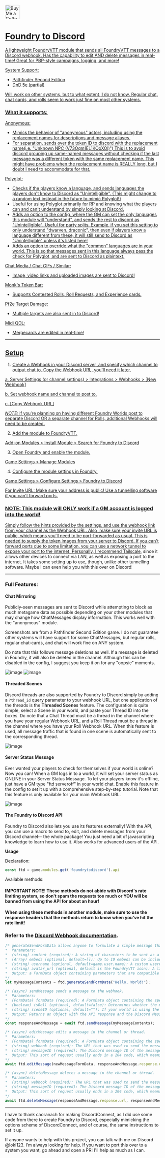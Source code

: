 <a href='https://ko-fi.com/loki123' target='_blank'><img height='35' style='border:0px;height:46px;' src='https://az743702.vo.msecnd.net/cdn/kofi3.png?v=0' border='0' alt='Buy Me a Coffee at ko-fi.com' />


# Foundry to Discord

A lightweight FoundryVTT module that sends all FoundryVTT messages to a Discord webhook.
Has the capability to edit AND delete messages in real-time! Great for PBP-style campaigns, logging, and more!

System Support:
- Pathfinder Second Edition
- DnD 5e (partial)

Will work on other systems, but to what extent, I do not know. Regular chat, chat cards, and rolls seem to work just fine on most other systems.

### What it supports:

Anonymous:

- Mimics the behavior of "anonymous" actors, including using the replacement names for descriptions and message aliases.
- For separation, sends over the token ID to discord with the replacement name(i.e. "Unknown NPC (V73Oqm1EL1KOoXOl)") This is to avoid discord grouping up same-named messages without checking if the last message was a different token with the same replacement name. This might have problems when the replacement name is REALLY long, but I doubt I need to accommodate for that.

Polyglot:

- Checks if the players know a language, and sends languages the players don't know to Discord as "Unintelligible". (This might change to a random text instead in the future to mimic Polyglot!)
- Useful for using Polyglot primarily for RP and knowing what the players can and can't understand by simply looking at Discord.
- Adds an option to the config, where the GM can set the only languages this module will "understand", and sends the rest to discord as "Unintelligible". Useful for party splits. Example, if you set this setting to only understand "dwarven, draconic", then even if players know a language different from these, it will still send to Discord as "Unintelligible" unless it's listed here!
- Adds an option to override what the "common" languages are in your world. This is so that messages sent in this language always pass the check for Polyglot, and are sent to Discord as plaintext.

Chat Media / Chat GIFs / Similar:

- Image, video links and uploaded images are sent to Discord!

Monk's Token Bar:

- Supports Contested Rolls, Roll Requests, and Experience cards.

Pf2e Target Damage:

- Multiple targets are also sent in to Discord!

Midi QOL:

- Mergecards are edited in real-time!

------------------------------------

## Setup

 1. Create a Webhook in your Discord server, and specify which channel to output chat to. Copy  the Webhook URL, you'll need it later.
    
  a. Server Settings (or channel settings) > Integrations > Webhooks > [New Webhook]
 
  b. Set webhook name and channel to post to.
 
  c. [Copy Webhook URL]
 
  *NOTE:* if you're planning on having different Foundry Worlds post to separate Discord OR a separate channel for Rolls, additional Webhooks will need to be created.
 
 2. Add the module to FoundryVTT.
    
 Add-on Modules > Install Module > Search for Foundry to Discord
 
 3. Open Foundry and enable the module.
    
 Game Settings > Manage Modules

 4. Configure the module settings in Foundry.
    
 Game Settings > Configure Settings > Foundry to Discord

 For Invite URL: Make sure your address is public! Use a tunnelling software if you can't forward ports.

### NOTE: This module will ONLY work if a GM account is logged into the world!

Simply follow the hints provided by the settings, and use the webhook link from your channel as the Webhook URL. Also, make sure your invite URL is public, which means you'll need to be port-forwarded as usual. This is needed to supply the token images from your server to Discord. If you can't forward ports due to some limitation, you can use a network tunnel to expose your port to the internet. Personally, I recommend [Tailscale](https://www.reddit.com/r/FoundryVTT/comments/15lt40x/easy_public_foundry_vtt_hosting_using_tailscale), since it allows other devices to connect via LAN, as well as exposing a port to the internet. It takes some setting up to use, though, unlike other tunnelling software. Maybe I can even help you with this over on Discord!

--------------------------------------------------

### Full Features:

#### Chat Mirroring

Publicly-seen messages are sent to Discord while attempting to block as much metagame data as possible depending on your other modules that may change how ChatMessages display information. This works well with the "anonymous" module.

Screenshots are from a Pathfinder Second Edition game. I do not guarantee other systems will have support for some ChatMessages, but regular rolls, regular chat-cards, and chat will work fine on ANY system.

Do note that this follows message deletions as well. If a message is deleted in Foundry, it will also be deleted in the channel. Although this can be disabled in the config, I suggest you keep it on for any "oopsie" moments.

![image](https://github.com/therealguy90/foundrytodiscord/assets/100253440/b7eb9ebd-e64d-4f1e-9ffc-5fd85f025a99)
![image](https://github.com/therealguy90/foundrytodiscord/assets/100253440/caaa5350-fdf2-4aeb-a697-41f59551b506)

#### Threaded Scenes

Discord threads are also supported by Foundry to Discord simply by adding a `?thread_id` query parameter to your webhook URL, but one application of the threads is the **Threaded Scenes** feature. The configuration is quite simple, select a Scene in your world, and paste your Thread ID into the boxes. Do note that a Chat Thread must be a thread in the channel where you have your regular Webhook URL, and a Roll Thread must be a thread in the channel where you have your Roll Webhook URL. When this feature is used, all message traffic that is found in one scene is automatically sent to the corresponding thread.

![image](https://github.com/therealguy90/foundrytodiscord/assets/100253440/c11578ba-5e52-4baf-b4ce-e6476cebcc20)

#### Server Status Message

Ever wanted your players to check for themselves if your world is online? Now you can! When a GM logs in to a world, it will set your server status as ONLINE in your Server Status Message. To let your players know it's offline, just have a GM type "ftd serveroff" in your world chat. Enable this feature in the config to set it up with a comprehensive step-by-step tutorial. Note that this feature is only available for your main Webhook URL.

![image](https://github.com/therealguy90/foundrytodiscord/assets/100253440/8a7c5d08-870f-4155-9153-a822f82d0d6c)

#### The Foundry to Discord API

Foundry to Discord also lets you use its features externally! With the API, you can use a macro to send to, edit, and delete messages from your Discord channel-- the whole package! You just need a bit of javascripting knowledge to learn how to use it. Also works for advanced users of the API. 

**Usage**

Declaration:
```javascript
const ftd = game.modules.get('foundrytodiscord').api
```

Available methods:
#### IMPORTANT NOTE! These methods do not abide with Discord's rate limiting system, so don't spam the requests too much or YOU will be banned from using the API for about an hour!
#### When using these methods in another module, make sure to use the response headers that the methods return to know when you've hit the rate limit! 

### Refer to the [Discord Webhook documentation](https://discord.com/developers/docs/resources/webhook).

```javascript
/* generateSendFormData allows anyone to formulate a simple message that can be sent to the webhook without much knowledge of javascript or the Discord API.
*  Parameters:
*  (string) content (required): A string of characters to be sent as a message. If you only want to send an embed, leave this as "".
*  (Array) embeds (optional, default=[]): Up to 10 embeds can be included here. Refer to https://discord.com/developers/docs/resources/webhook for instructions on how to construct an embed.
*  (string) username (optional, default=game.user.name): A custom username for your message. The default is your client username.
*  (string) avatar_url (optional, default is the FoundryVTT icon): A link to a JPG, PNG, or WEBP that can be accessed publicly. This will be used as the avatar of the webhook for that message.
*  Output: a FormData object containing parameters that are compatible with the Discord webhook, and can be used in junction with Foundry to Discord's API sendMessage() method.
*/
let myMessageContents = ftd.generateSendFormData("Hello, World!");
```

```javascript
/* (async) sendMessage sends a message to the webhook.
*  Parameters:
*  (FormData) formData (required): A FormData object containing the specifics of the message being sent.
*  (boolean) isRoll (optional, default=false): Determines whether the message being sent is ending up in the Webhook URL, or the Roll Webhook URL.
*  (string) sceneID (optional, default=""): If your world is using the Threaded Scenes feature, inputting a scene ID here will let the module know where to send it.
*  Output: Returns an Object with the API response and the Discord Message object in the format of { response, message }. These can later be used to edit or delete the message that was sent using editMessage() and deleteMessage() respectively.
*/
const responseAndMessage = await ftd.sendMessage(myMessageContents);
```

```javascript
/* (async) editMessage edits a message in the channel or thread.
*  Parameters:
*  (FormData) formData (required): A FormData object containing the specifics of the message that will replace the contents of the specified message in discord.
*  (string) webhook (required): The URL that was used to send the message. If you used sendMessage(), you can use the url in the response that it returns.
*  (string) messageID (required): The Discord message ID of the message that will be edited.
*  Output: This sort of request usually ends in a 204 code, which means no response body will be in the response, but editMessage() will return a response anyways for headers.
*/
await ftd.editMessage(newMessageFormData, responseAndMessage.response.url, responseAndMessage.message.id);
```

```javascript
/* (async) deleteMessage deletes a message in the channel or thread.
*  Parameters:
*  (string) webhook (required): The URL that was used to send the message. If you used sendMessage(), you can use the url that it returns.
*  (string) messageID (required): The Discord message ID of the message that will be edited.
*  Output: This sort of request usually ends in a 204 code, which means no response body will be in the response, but deleteMessage() will return a response anyways for headers.
*/
await ftd.deleteMessage(responseAndMessage.response.url, responseAndMessage.message.id);
```

--------------------------------------------------

I have to thank caoranach for making DiscordConnect, as I did use some code from there to create Foundry to Discord, especially mimicking the options scheme of DiscordConnect, and of course, the same instructions to set it up.

If anyone wants to help with this project, you can talk with me on Discord @loki123. I'm always looking for help. If you want to port this over to a system you want, go ahead and open a PR! I'll help as much as I can.
